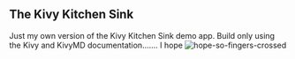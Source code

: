 ## The Kivy Kitchen Sink

Just my own version of the Kivy Kitchen Sink demo app. Build only using the Kivy and KivyMD documentation....... I hope
![hope-so-fingers-crossed](https://user-images.githubusercontent.com/20152343/223099873-a8dfb584-fab8-44b6-a05a-d1f559259479.gif)
